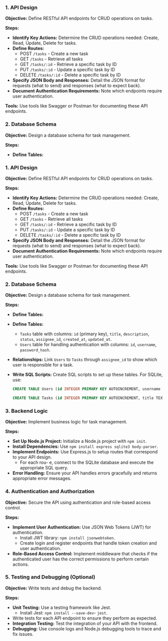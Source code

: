 ### 1. API Design

**Objective:** Define RESTful API endpoints for CRUD operations on tasks.

**Steps:**

- **Identify Key Actions:** Determine the CRUD operations needed: Create, Read, Update, Delete for tasks.
- **Define Routes:**
    - POST `/tasks` - Create a new task
    - GET `/tasks` - Retrieve all tasks
    - GET `/tasks/:id` - Retrieve a specific task by ID
    - PUT `/tasks/:id` - Update a specific task by ID
    - DELETE `/tasks/:id` - Delete a specific task by ID
- **Specify JSON Body and Responses:** Detail the JSON format for requests (what to send) and responses (what to expect back).
- **Document Authentication Requirements:** Note which endpoints require user authentication.

**Tools:** Use tools like Swagger or Postman for documenting these API endpoints.

### 2. Database Schema

**Objective:** Design a database schema for task management.

**Steps:**

- **Define Tables:**
### 1. API Design

**Objective:** Define RESTful API endpoints for CRUD operations on tasks.

**Steps:**

- **Identify Key Actions:** Determine the CRUD operations needed: Create, Read, Update, Delete for tasks.
- **Define Routes:**
    - POST `/tasks` - Create a new task
    - GET `/tasks` - Retrieve all tasks
    - GET `/tasks/:id` - Retrieve a specific task by ID
    - PUT `/tasks/:id` - Update a specific task by ID
    - DELETE `/tasks/:id` - Delete a specific task by ID
- **Specify JSON Body and Responses:** Detail the JSON format for requests (what to send) and responses (what to expect back).
- **Document Authentication Requirements:** Note which endpoints require user authentication.

**Tools:** Use tools like Swagger or Postman for documenting these API endpoints.

### 2. Database Schema

**Objective:** Design a database schema for task management.

**Steps:**

- **Define Tables:**
- **Define Tables:**
    - `Tasks` table with columns: `id` (primary key), `title`, `description`, `status`, `assignee_id`, `created_at`, `updated_at`.
    - `Users` table for handling authentication with columns: `id`, `username`, `password_hash`.
- **Relationships:** Link `Users` to `Tasks` through `assignee_id` to show which user is responsible for a task.

- **Write SQL Scripts:** Create SQL scripts to set up these tables. For SQLite, use:
    
    ```sql
    CREATE TABLE Users (id INTEGER PRIMARY KEY AUTOINCREMENT, username TEXT, password_hash TEXT);
    
    CREATE TABLE Tasks (id INTEGER PRIMARY KEY AUTOINCREMENT, title TEXT, description TEXT, status TEXT, assignee_id INTEGER, created_at DATETIME, updated_at DATETIME, FOREIGN KEY(assignee_id) REFERENCES Users(id));
    
    ```
    

### 3. Backend Logic

**Objective:** Implement business logic for task management.

**Steps:**

- **Set Up Node.js Project:** Initialize a Node.js project with `npm init`.
- **Install Dependencies:** Use `npm install express sqlite3 body-parser`.
- **Implement Endpoints:** Use Express.js to setup routes that correspond to your API design.
    - For each rou- e, connect to the SQLite database and execute the appropriate SQL query.
- **Error Handling:** Ensure your API handles errors gracefully and returns appropriate error messages.

### 4. Authentication and Authorization

**Objective:** Secure the API using authentication and role-based access control.

**Steps:**

- **Implement User Authentication:** Use JSON Web Tokens (JWT) for authentication.
    - Install JWT library: `npm install jsonwebtoken`.
    - Create login and register endpoints that handle token creation and user authentication.
- **Role-Based Access Control:** Implement middleware that checks if the authenticated user has the correct permissions to perform certain actions.

### 5. Testing and Debugging (Optional)

**Objective:** Write tests and debug the backend.

**Steps:**

- **Unit Testing:** Use a testing framework like Jest.
    - Install Jest: `npm install --save-dev`- `jest`.
- Write tests for each API endpoint to ensure they perform as expected.
- **Integration Testing:** Test the integration of your API with the frontend.
- **Debugging:** Use console logs and Node.js debugging tools to trace and fix issues.
